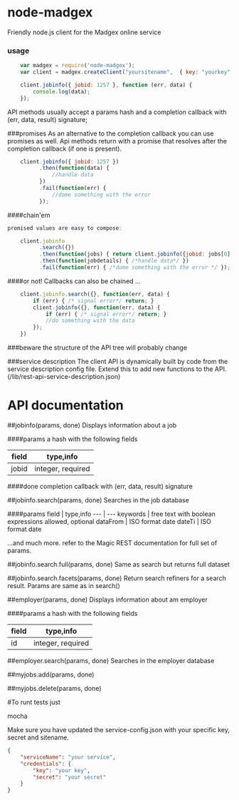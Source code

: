 ﻿# node-madgex
Friendly node.js client for the Madgex online service

### usage

```javascript
    var madgex = require('node-madgex');
    var client = madgex.createClient("yoursitename",  { key: "yourkey", secret: "yoursecret" }).restApi;

    client.jobinfo({ jobid: 1257 }, function (err, data) {
        console.log(data);
    });

```
API methods usually accept a params hash and a completion callback with (err, data, result) signature;

###promises
As an alternative to the completion callback you can use promises as well. Api methods return with a promise
that resolves after the completion callback (if one is present).

```javascript
    client.jobinfo({ jobid: 1257 })
          .then(function(data) {
              //handle data
          })
          .fail(function(err) {
              //dome something with the error
          });

```

####chain'em

```javascript
promised values are easy to compose:

    client.jobinfo
          .search({})
          .then(function(jobs) { return client.jobinfo({jobid: jobs[0].id }) })
          .then(function(jobdetails) { /*handle data*/ })
          .fail(function(err) { /*dome something with the error */ });
```

####or not!
Callbacks can also be chained ...
```javascript
    client.jobinfo.search({}, function(err, data) {
        if (err) { /* signal error*/ return; }
        client.jobinfo({}, function(err, data) {
            if (err) { /* signal error*/ return; }
            //do something with the data
        });
    })
```



###beware
the structure of the API tree will probably change

###service description
The client API is dynamically built by code from the service description config file.
Extend this to add new functions to the API. (/lib/rest-api-service-description.json)

# API documentation

##jobinfo(params, done)
Displays information about a job

####params
a hash with the following fields

field | type,info
--- | ---
jobid | integer, required

####done
completion callback with (err, data, result) signature

##jobinfo.search(params, done)
Searches in the job database

####params
field | type,info
--- | ---
keywords | free text with boolean expressions allowed, optional
dataFrom | ISO format date
dateTi | ISO format date

...and much more. refer to the Magic REST documentation for full set of params.


##jobinfo.search.full(params, done)
Same as search but returns full dataset

##jobinfo.search.facets(params, done)
Return search refiners for a search result. Params are same as in search()



##employer(params, done)
Displays information about am employer

####params
a hash with the following fields

field | type,info
--- | ---
id | integer, required

##employer.search(params, done)
Searches in the employer database


##myjobs.add(params, done)

##myjobs.delete(params, done)


#To runt tests
just

mocha

Make sure you have updated the service-config.json with your specific key, secret and sitename.

```json
{
    "serviceName": "your service",
    "credentials": {
        "key": "your key",
        "secret": "your secret"
    }
}
```